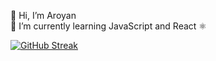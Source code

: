  👋 Hi, I’m Aroyan <br>
 🌱 I’m currently learning JavaScript and React ⚛️

<!-- [![Top Langs](https://github-readme-stats.vercel.app/api/top-langs/?username=aroyan&layout=compact&theme=tokyonight)](https://github.com/aroyan?tab=//repositories) -->
<!-- [![Aroyan's GitHub stats](https://github-readme-stats.vercel.app/api?username=aroyan&theme=tokyonight)](https://github.com/aroyan/?tab=repositories) -->
[![GitHub Streak](https://github-readme-streak-stats.herokuapp.com?user=aroyan&theme=dark&date_format=j%20M%5B%20Y%5D)](https://git.io/streak-stats)
